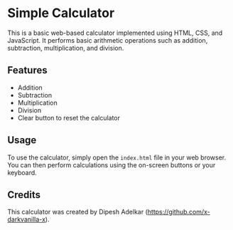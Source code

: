 # Simple Calculator

This is a basic web-based calculator implemented using HTML, CSS, and JavaScript. It performs basic arithmetic operations such as addition, subtraction, multiplication, and division.

<!--
## Demo

You can view a live demo of the calculator here : (https://example.com).
-->

## Features

- Addition
- Subtraction
- Multiplication
- Division
- Clear button to reset the calculator

## Usage

To use the calculator, simply open the `index.html` file in your web browser. You can then perform calculations using the on-screen buttons or your keyboard.


## Credits

This calculator was created by Dipesh Adelkar (https://github.com/x-darkvanilla-x).

